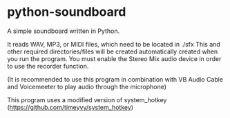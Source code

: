 # python-soundboard
A simple soundboard written in Python.

It reads WAV, MP3, or MIDI files, which need to be located in ./sfx
This and other required directories/files will be created automatically created when you run the program.
You must enable the Stereo Mix audio device in order to use the recorder function.

(It is recommended to use this program in combination with VB Audio Cable and Voicemeeter to play audio through the microphone)

This program uses a modified version of system_hotkey (https://github.com/timeyyy/system_hotkey)

